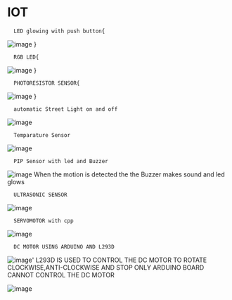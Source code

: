 # IOT

      LED glowing with push button{
![image](https://github.com/lakeshmouli/IOT/assets/84567381/a4e5def6-0388-4575-8057-85da92a3dfaf)
}
    
      RGB LED{
![image](https://github.com/lakeshmouli/IOT/assets/84567381/9d540658-572f-4daa-9482-f230cac70748)
}

      PHOTORESISTOR SENSOR{
![image](https://github.com/lakeshmouli/IOT/assets/84567381/8582c0af-589c-4d84-b666-1307dacd20a7)
}

      automatic Street Light on and off
![image](https://github.com/lakeshmouli/IOT/assets/84567381/7e81265a-2b23-433d-a0eb-bad988c77415)

      Temparature Sensor
![image](https://github.com/lakeshmouli/IOT/assets/84567381/ca51c966-54f6-4c2c-83ea-74f909b91633)

      PIP Sensor with led and Buzzer
![image](https://github.com/lakeshmouli/IOT/assets/84567381/cbf95df1-4153-44df-bc8e-23b581a86d15)
When the motion is detected the the Buzzer makes sound and led glows

      ULTRASONIC SENSOR
![image](https://github.com/lakeshmouli/IOT/assets/84567381/2ed76273-7895-4d02-ac68-413525fd03ae)

      SERVOMOTOR with cpp
![image](https://github.com/lakeshmouli/IOT/assets/84567381/d1de81e1-b75d-4007-82cd-06917196bf4a)

      DC MOTOR USING ARDUINO AND L293D
![image](https://github.com/lakeshmouli/IOT/assets/84567381/21b3eb18-53e7-4b5b-bc84-a88b38a8a634)'
L293D IS USED TO CONTROL THE DC MOTOR TO ROTATE CLOCKWISE,ANTI-CLOCKWISE AND STOP
ONLY ARDUINO BOARD CANNOT CONTROL THE DC MOTOR

![image](https://github.com/lakeshmouli/IOT/assets/84567381/e14d6ce9-999a-47b8-bfb9-6c0155bf4dd7)

